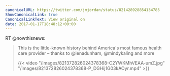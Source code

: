```yaml
---
canonicalURL: https://twitter.com/jmjordan/status/821428928854134785
ShowCanonicalLink: true
CanonicalLinkText: View original on
date: 2017-01-17T18:48:12+00:00
---
```

RT @nowthisnews:
> This is the little-known history behind America's most famous health care provider – thanks to @lenadunham, @mindykaling and more 
> 
> {{< video "/images/821372826024378368-C2YWKMhVEAA-umZ.jpg" "/images/821372826024378368-P_DGHij1G03kAOyr.mp4" >}}